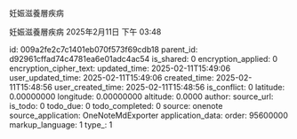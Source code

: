 妊娠滋養層疾病

妊娠滋養層疾病
2025年2月11日
下午 03:48


id: 009a2fe2c7c1401eb070f573f69cdb18
parent_id: d92961cffad74c4781ea6e01adc4ac54
is_shared: 0
encryption_applied: 0
encryption_cipher_text: 
updated_time: 2025-02-11T15:49:06
user_updated_time: 2025-02-11T15:49:06
created_time: 2025-02-11T15:48:56
user_created_time: 2025-02-11T15:48:56
is_conflict: 0
latitude: 0.00000000
longitude: 0.00000000
altitude: 0.0000
author: 
source_url: 
is_todo: 0
todo_due: 0
todo_completed: 0
source: onenote
source_application: OneNoteMdExporter
application_data: 
order: 95600000
markup_language: 1
type_: 1